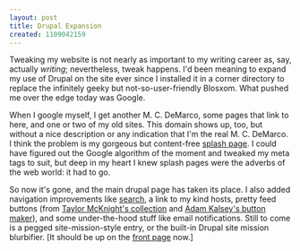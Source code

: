 ```yaml
---
layout: post
title: Drupal Expansion
created: 1109042159
---
```

Tweaking my website is not nearly as important to my writing career as, say, actually *writing*; nevertheless, tweak happens.  I'd been meaning to expand my use of Drupal on the site ever since I installed it in a corner directory to replace the infinitely geeky but not-so-user-friendly Blosxom.  What pushed me over the edge today was Google.

When I google myself, I get another M. C. DeMarco, some pages that link to here, and one or two of my old sites.  This domain shows up, too, but without a nice description or any indication that I'm the real M. C. DeMarco.  I think the problem is my gorgeous but content-free [splash page](/index.html).  I could have figured out the Google algorithm of the moment and tweaked my meta tags to suit, but deep in my heart I knew splash pages were the adverbs of the web world:  it had to go.

So now it's gone, and the main drupal page has taken its place.  I also added navigation improvements like [search](/search), a link to my kind hosts, pretty feed buttons (from [Taylor McKnight's collection](http://www.gtmcknight.com/buttons/feeds.php) and [Adam Kalsey's button maker](http://kalsey.com/tools/buttonmaker/)), and some under-the-hood stuff like email notifications.  Still to come is a pegged site-mission-style entry, or the built-in Drupal site mission blurbifier.  [It should be up on the [front page](/) now.]
